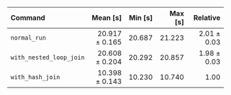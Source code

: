 | Command | Mean [s] | Min [s] | Max [s] | Relative |
|:---|---:|---:|---:|---:|
| `normal_run` | 20.917 ± 0.165 | 20.687 | 21.223 | 2.01 ± 0.03 |
| `with_nested_loop_join` | 20.608 ± 0.204 | 20.292 | 20.857 | 1.98 ± 0.03 |
| `with_hash_join` | 10.398 ± 0.143 | 10.230 | 10.740 | 1.00 |
